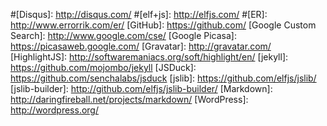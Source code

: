 
#[Disqus]: http://disqus.com/
#[elf+js]: http://elfjs.com/
#[ER]: http://www.errorrik.com/er/
[GitHub]: https://github.com/
[Google Custom Search]: http://www.google.com/cse/
[Google Picasa]: https://picasaweb.google.com/
[Gravatar]: http://gravatar.com/
[HighlightJS]: http://softwaremaniacs.org/soft/highlight/en/
[jekyll]: https://github.com/mojombo/jekyll
[JSDuck]: https://github.com/senchalabs/jsduck
[jslib]: https://github.com/elfjs/jslib/
[jslib-builder]: http://github.com/elfjs/jslib-builder/
[Markdown]: http://daringfireball.net/projects/markdown/
[WordPress]: http://wordpress.org/
